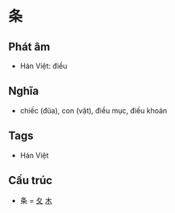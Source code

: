 # 条

## Phát âm
* Hán Việt: điều

## Nghĩa
* chiếc (đũa), con (vật), điều mục, điều khoản

## Tags
* Hán Việt

## Cấu trúc
* 条 = [夂](夂.md) [木](木.md)

<script>window.HANZI_FIELD='条';</script>